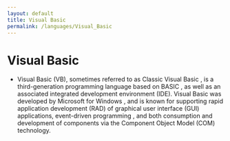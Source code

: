 ```yaml
---
layout: default
title: Visual Basic
permalink: /languages/Visual_Basic
---
```

# Visual Basic

- Visual Basic (VB), sometimes referred to as Classic Visual Basic ,   is a third-generation programming language based on BASIC , as well as an associated integrated development environment (IDE). Visual Basic was developed by Microsoft for Windows , and is known for supporting rapid application development (RAD) of graphical user interface (GUI) applications, event-driven programming , and both consumption and development of components via the Component Object Model (COM) technology.